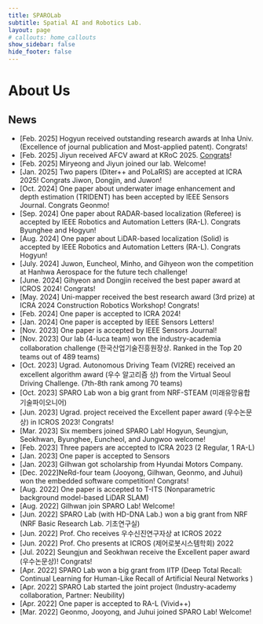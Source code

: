```yaml
---
title: SPAROLab
subtitle: Spatial AI and Robotics Lab.
layout: page
# callouts: home_callouts
show_sidebar: false
hide_footer: false
---
```


# About Us


## News
* [Feb. 2025] Hogyun received outstanding research awards at Inha Univ. (Excellence of journal publication and Most-applied patent). Congrats!
* [Feb. 2025] Jiyun received AFCV award at KRoC 2025. [Congrats](http://m.irobotnews.com/news/articleView.html?idxno=37582)! 
* [Feb. 2025] Miryeong  and Jiyun joined our lab. Welcome!
* [Jan. 2025] Two papers (Diter++ and PoLaRIS) are accepted at ICRA 2025! Congrats Jiwon, Dongjin, and Juwon!
* [Oct. 2024] One paper about underwater image enhancement and depth estimation (TRIDENT) has been accepted by IEEE Sensors Journal. Congrats Geonmo!
* [Sep. 2024] One paper about RADAR-based localization (Referee) is accepted by IEEE Robotics and Automation Letters (RA-L). Congrats Byunghee and Hogyun!
* [Aug. 2024] One paper about LiDAR-based localization (Solid) is accepted by IEEE Robotics and Automation Letters (RA-L). Congrats Hogyun!
* [July. 2024] Juwon, Euncheol, Minho, and Gihyeon won the competition at Hanhwa Aerospace for the future tech challenge!
* [June. 2024] Gihyeon and Dongjin received the best paper award at ICROS 2024! Congrats!
* [May. 2024] Uni-mapper received the best research award (3rd prize) at ICRA 2024 Construction Robotics Workshop! Congrats!
* [Feb. 2024] One paper  is accepted to ICRA 2024!
* [Jan. 2024] One paper is accepted by IEEE Sensors Letters!
* [Nov. 2023] One paper is accepted by IEEE Sensors Journal!
* [Nov. 2023] Our lab (4-luca team) won the industry-academia collaboration challenge (한국산업기술진흥원장상. Ranked in the Top 20 teams out of 489 teams)
* [Oct. 2023] Ugrad. Autonomous Driving Team (VI2RE) received an excellent algorithm award (우수 알고리즘 상) from the Virtual Seoul Driving Challenge.  (7th-8th rank among 70 teams)
* [Oct. 2023] SPARO Lab won a big grant from NRF-STEAM (미래유망융합기술파이오니어)
* [Jun. 2023] Ugrad. project received the Excellent paper award (우수논문상) in ICROS 2023! Congrats!
* [Mar. 2023] Six members joined SPARO Lab! Hogyun, Seungjun, Seokhwan, Byunghee, Euncheol, and Jungwoo welcome!
* [Feb. 2023] Three papers are accepted to ICRA 2023 (2 Regular, 1 RA-L)
* [Jan. 2023] One paper is accepted to Sensors
* [Jan. 2023] Gilhwan got scholarship from Hyundai Motors Company. 
* [Dec. 2022]NeRd-four team (Jooyong, Gilhwan, Geonmo, and Juhui) won the embedded software competition! Congrats!
* [Aug. 2022] One paper is accepted to T-ITS (Nonparametric background model-based LiDAR SLAM)
* [Aug. 2022] Gilhwan join SPARO Lab! Welcome!
* [Jun. 2022] SPARO Lab (with HD-DNA Lab.) won a big grant from NRF (NRF Basic Research Lab. 기초연구실)
* [Jun. 2022] Prof. Cho receives 우수신진연구자상 at ICROS 2022
* [Jun. 2022] Prof. Cho presents at ICROS (제어로봇시스템학회) 2022
* [Jul. 2022]  Seungjun and Seokhwan receive the Excellent paper award (우수논문상)! Congrats!
* [Apr. 2022] SPARO Lab won a big grant from IITP (Deep Total Recall: Continual Learning for Human-Like Recall of Artificial Neural Networks )
* [Apr. 2022] SPARO Lab started the joint project (Industry-academy collaboration, Partner: Neubility)
* [Apr. 2022] One paper is accepted to RA-L (Vivid++)
* [Mar. 2022] Geonmo, Jooyong, and Juhui joined SPARO Lab! Welcome!


